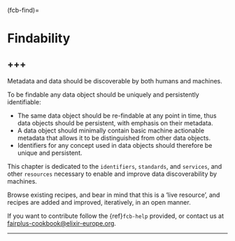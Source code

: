 (fcb-find)=
# Findability

+++
---

Metadata and data should be discoverable by both humans and machines. 

To be findable any data object should be uniquely and persistently identifiable:
- The same data object should be re-findable at any point in time, thus data objects should be persistent, with emphasis on their metadata.
- A data object should minimally contain basic machine actionable metadata that allows it to be distinguished from other data objects.
- Identifiers for any concept used in data objects should therefore be unique and persistent.

This chapter is dedicated to the `identifiers`, `standards`, and `services`, and other `resources` necessary to enable and improve data discoverability by machines.

Browse existing recipes, and bear in mind that this is a ‘live resource’, and recipes are added and improved, iteratively, in an open manner. 

If you want to contribute follow the {ref}`fcb-help` provided, or contact us at [fairplus-cookbook@elixir-europe.org](mailto:fairplus-cookbook@elixir-europe.org).

---
